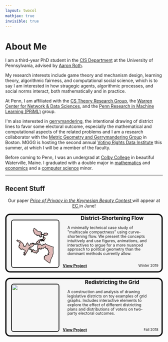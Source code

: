 ```yaml
---
layout: twocol
mathjax: true
invisible: true
---
```



# About Me 

I am a third-year PhD student in the [CIS Department](http://cis.upenn.edu) at the University of Pennsylvania, advised by [Aaron Roth](http://cis.upenn.edu/~aaroth). 


My research interests include game theory and mechanism design, learning theory, algorithmic fairness, and computational social science, which is to say I am interested in how stragegic agents, algorithmic processes, and social norms interact, both mathematically and in practice.

At Penn, I am affiliated with the [CS Theory Research Group](http://theory.cis.upenn.edu/index.html), the [Warren Center for Network & Data Sciences](http://warrencenter.upenn.edu/), and the [Penn Research in Machine Learning (PRiML)](https://priml.upenn.edu/) group.

I'm also interested in [gerrymandering](https://en.wikipedia.org/wiki/Gerrymandering), the intentional drawing of district lines to favor some electoral outcome, especially the mathematical and computational aspects of the related problems and I am a research collaborator with the [Metric Geometry and Gerrymandering Group](http://mggg.org) in Boston. MGGG is hosting the second annual [Voting Rights Data Institute](http://gerrydata.org) this summer, at which I will be a member of the faculty.


Before coming to Penn, I was an undergrad at [Colby College](http://colby.edu) in beautiful Waterville, Maine.  I graduated with a double major in [mathematics](http://colby.edu/math) and [economics](http://colby.edu/econ) and a [computer science](http://colby.edu/cs) minor.

---
## Recent Stuff 

<div style="text-align: center"> Our paper <i><a href="https://arxiv.org/abs/1905.00844" > Price of Privacy in the Keynesian Beauty Contest </a></i> will appear at <a href="http://sigecom.org/ec19"> EC </a> in June!</div>
<br />


<div style="border: 4px solid black;border-radius: 15px; background: #f6f6f6; position:relative;min-height: 180px">
    <div style="width: 165px; height:150px; float: left; position: absolute; top: 0; bottom: 0; margin: auto;">
        <img src="/assets/images/csfgif.gif" width="150" height="150" style="border-radius: 5%; border: solid black 2px; transform: translate(15px,0px);" />
    </div>
	<div style="margin-left: 180px;padding: 15px; padding-top:0px">
	    <h2 style="font-size:1.2em; margin-top:0px; text-align:center; word-break: break-all; hyphens: auto; color:$text-color">
	    	<a href="https://zachschutzman.com/distflow/" style="color: black; text-decoration: none;" >
	    	District-Shortening Flow
	    </a>
	    </h2>
	    <p style="color: $text-color; margin-left: 0px; margin-top: 5px; margin-right: 15px; margin-bottom: 10px; font-size: 0.9em; line-height: 110%;">
	        A minimally technical case study of "multiscale compactness" using curve-shortening flow. We present the concepts intuitively and use 
	        figures, animations, and interactives to argue for a more nuanced approach to political geometry than the dominant methods currently 
	        allow.
	   		<br/>
	        <a href="https://zachschutzman.com/distflow" style="float: left; position:absolute; bottom:10px; left:180px"><b>
	        	View Project
	        </b></a>
	        <span style="float: right; font-size: .9em; position:absolute; bottom:10px; right: 10px;">
	        Winter 2019
	    </span>
	    </p>
	</div>
</div>
<br/>


<div style="border: 4px solid black;border-radius: 15px; background: #f6f6f6; position:relative;min-height: 180px">
    <div style="width: 165px; height:150px; float: left; position: absolute; top: 0; bottom: 0; margin: auto;">
        <img src="/metagraph/imgs/showswapgrid.png" width="150" height="150" style="border-radius: 5%; border: solid black 2px; transform: translate(15px,0px);" />
    </div>
	<div style="margin-left: 180px;padding: 15px; padding-top:0px">
	    <h2 style="font-size:1.2em; margin-top:0px; text-align:center; word-break: break-all; hyphens: auto; color:$text-color">
	    	<a href="http://mggg.org/metagraph/" style="color: black; text-decoration: none;" >
	    	Redistricting the Grid
	    </a>
	    </h2>
	    <p style="color: $text-color; margin-left: 0px; margin-top: 5px; margin-right: 15px; margin-bottom: 10px; font-size: 0.9em; line-height: 110%;">
	        A construction and analysis of drawing legislative districts on toy examples of grid graphs.  Includes interactive elements to explore the effect of different districting plans and distributions of voters on two-party electoral outcomes.
	   		<br/>
	        <a href="https://www.mggg.org/metagraph/" style="float: left; position:absolute; bottom:10px; left:180px"><b>
	        	View Project
	        </b></a>
	        <span style="float: right; font-size: .9em; position:absolute; bottom:10px; right: 10px;">
	        Fall 2018
	    </span>
	    </p>
	</div>
</div>
<br/>
